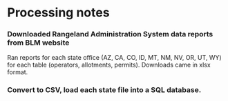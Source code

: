 # Processing notes

### Downloaded Rangeland Administration System data reports from BLM website
Ran reports for each state office (AZ, CA, CO, ID, MT, NM, NV, OR, UT, WY) for each table (operators, allotments, permits). Downloads came in xlsx format.

### Convert to CSV, load each state file into a SQL database.
